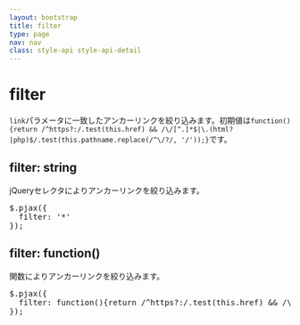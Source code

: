 ```yaml
---
layout: bootstrap
title: filter
type: page
nav: nav
class: style-api style-api-detail
---
```


# filter
`link`パラメータに一致したアンカーリンクを絞り込みます。初期値は`function(){return /^https?:/.test(this.href) && /\/[^.]*$|\.(html?|php)$/.test(this.pathname.replace(/^\/?/, '/'));}`です。

## filter: string
jQueryセレクタによりアンカーリンクを絞り込みます。

<pre class="sh brush: js;">
$.pjax({
  filter: '*'
});
</pre>

## filter: function()
関数によりアンカーリンクを絞り込みます。

<pre class="sh brush: js;">
$.pjax({
  filter: function(){return /^https?:/.test(this.href) && /\/[^.]*$|\.(html?|php)$/.test(this.pathname.replace(/^\/?/, '/'));}
});
</pre>
